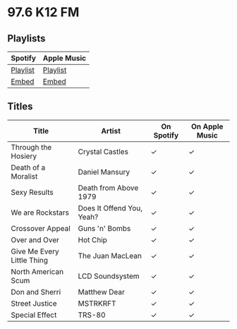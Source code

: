 # 97.6 K12 FM

## Playlists

Spotify                                                                 | Apple Music
----------------------------------------------------------------------- | -------------------------------------------------------------------------------------------
[Playlist](https://open.spotify.com/playlist/0KxlDiXbdgVBfq8rLn6Ehc)    | [Playlist](https://itunes.apple.com/de/playlist/pl.5a5903d4ccd44e7f99210c5aa1046c3a)
[Embed](https://open.spotify.com/embed/playlist/0KxlDiXbdgVBfq8rLn6Ehc) | [Embed](https://tools.applemusic.com/embed/v1/playlist/pl.5a5903d4ccd44e7f99210c5aa1046c3a)

## Titles

Title                      | Artist                    | On Spotify | On Apple Music
-------------------------- | ------------------------- | ---------- | --------------
Through the Hosiery        | Crystal Castles           | ✓          | ✓
Death of a Moralist        | Daniel Mansury            | ✓          | ✓
Sexy Results               | Death from Above 1979     | ✓          | ✓
We are Rockstars           | Does It Offend You, Yeah? | ✓          | ✓
Crossover Appeal           | Guns 'n' Bombs            | ✓          | ✓
Over and Over              | Hot Chip                  | ✓          | ✓
Give Me Every Little Thing | The Juan MacLean          | ✓          | ✓
North American Scum        | LCD Soundsystem           | ✓          | ✓
Don and Sherri             | Matthew Dear              | ✓          | ✓
Street Justice             | MSTRKRFT                  | ✓          | ✓
Special Effect             | TRS-80                    | ✓          | ✓
